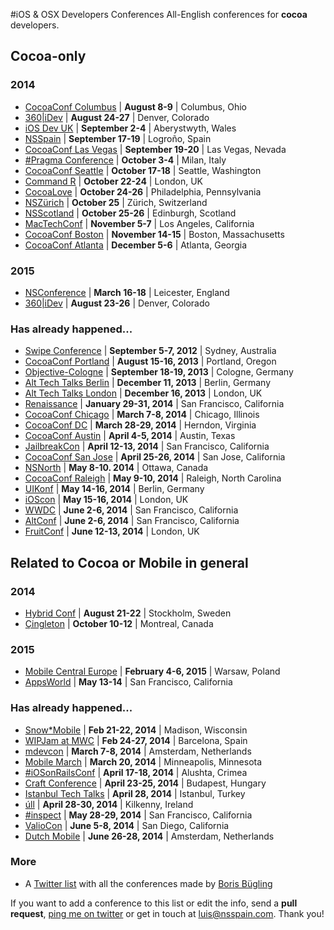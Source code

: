 #iOS & OSX Developers Conferences
All-English conferences for **cocoa** developers.

## Cocoa-only
### 2014
* [CocoaConf Columbus](http://cocoaconf.com/columbus-2014/home) | **August 8-9** | Columbus, Ohio
* [360|iDev](http://360idev.com/) | **August 24-27** | Denver, Colorado
* [iOS Dev UK](http://www.iosdevuk.com/) | **September 2-4** | Aberystwyth, Wales
* [NSSpain](http://nsspain.com/) | **September 17-19** | Logroño, Spain
* [CocoaConf Las Vegas](http://cocoaconf.com/lasvegas-2014/home) | **September 19-20** | Las Vegas, Nevada
* [#Pragma Conference](http://pragmamark.org/eventi/pragma-conference-2014/) | **October 3-4** | Milan, Italy
* [CocoaConf Seattle](http://cocoaconf.com/seattle-2014/home) | **October 17-18** | Seattle, Washington
* [Command R](https://twitter.com/cmdrconf) | **October 22-24** | London, UK
* [CocoaLove](http://cocoalove.org) | **October 24-26** | Philadelphia, Pennsylvania
* [NSZürich](http://www.nszurich.com) | **October 25** | Zürich, Switzerland
* [NSScotland](http://nsscotland.com/) | **October 25-26** | Edinburgh, Scotland
* [MacTechConf](http://mactech.com/conference) | **November 5-7** | Los Angeles, California
* [CocoaConf Boston](http://cocoaconf.com/boston-2014/home) | **November 14-15** | Boston, Massachusetts
* [CocoaConf Atlanta](http://cocoaconf.com/atlanta-2014/home) | **December 5-6** | Atlanta, Georgia

### 2015
* [NSConference](http://nsconference.com/) | **March 16-18** | Leicester, England
* [360|iDev](http://360idev.com/) | **August 23-26** | Denver, Colorado

### Has already happened...
* [Swipe Conference](http://swipeconference.com.au/) | **September 5-7, 2012** | Sydney, Australia
* [CocoaConf Portland](http://cocoaconf.com/portland-2013/home) | **August 15-16, 2013** | Portland, Oregon
* [Objective-Cologne](http://objcgn.com/) | **September 18-19, 2013** | Cologne, Germany
* [Alt Tech Talks Berlin](http://www.alt-tech-talks.com) | **December 11, 2013** | Berlin, Germany
* [Alt Tech Talks London](http://www.alttechtalks.com) | **December 16, 2013** | London, UK
* [Renaissance](http://renaissance.io/2014) | **January 29-31, 2014** | San Francisco, California
* [CocoaConf Chicago](http://cocoaconf.com/chicago-2014/home) | **March 7-8, 2014** | Chicago, Illinois
* [CocoaConf DC](http://cocoaconf.com/dc-2014/home) | **March 28-29, 2014** | Herndon, Virginia
* [CocoaConf Austin](http://cocoaconf.com/austin-2014/home) | **April 4-5, 2014** | Austin, Texas
* [JailbreakCon](http://www.jailbreakcon.com/) | **April 12-13, 2014** | San Francisco, California
* [CocoaConf San Jose](http://cocoaconf.com/sanjose-2014/home) | **April 25-26, 2014** | San Jose, California
* [NSNorth](http://nsnorth.ca/) | **May 8-10. 2014** | Ottawa, Canada
* [CocoaConf Raleigh](http://cocoaconf.com/raleigh-2014/home) | **May 9-10, 2014** | Raleigh, North Carolina
* [UIKonf](http://www.uikonf.com/) | **May 14-16, 2014** | Berlin, Germany
* [iOScon](https://skillsmatter.com/conferences/1984-ios-exchange-2014) | **May 15-16, 2014** | London, UK
* [WWDC](https://developer.apple.com/wwdc/) | **June 2-6, 2014** | San Francisco, California
* [AltConf](http://www.altconf.com/) | **June 2-6, 2014** | San Francisco, California
* [FruitConf](http://fruitconf.co/) | **June 12-13, 2014** | London, UK

## Related to Cocoa or Mobile in general
### 2014
* [Hybrid Conf](http://hybridconf.net/) | **August 21-22** | Stockholm, Sweden
* [Çingleton](http://cingleton.com/) | **October 10-12** | Montreal, Canada

### 2015
* [Mobile Central Europe](http://mobilecentraleurope.com) | **February 4-6, 2015** | Warsaw, Poland
* [AppsWorld](http://www.apps-world.net/northamerica/) | **May 13-14** | San Francisco, California
 
### Has already happened...
* [Snow*Mobile](http://2014.snow-mobile.org/) | **Feb 21-22, 2014** | Madison, Wisconsin
* [WIPJam at MWC](http://wip.org/wip-event/wipjam-mwc14/) | **Feb 24-27, 2014** | Barcelona, Spain
* [mdevcon](http://mdevcon.com/) | **March 7-8, 2014** | Amsterdam, Netherlands
* [Mobile March](http://mobilemarchtc.com/) | **March 20, 2014** | Minneapolis, Minnesota
* [#iOSonRailsConf](http://iosonrailsconf.eu/) | **April 17-18, 2014** | Alushta, Crimea
* [Craft Conference](http://craft-conf.com/2014/) | **April 23-25, 2014** | Budapest, Hungary
* [Istanbul Tech Talks](http://www.istanbultechtalks.com/) | **April 28, 2014** | Istanbul, Turkey
* [úll](http://2014.ull.ie/) | **April 28-30, 2014** | Kilkenny, Ireland
* [#inspect](http://www.rubymotion.com/conference/2014/) | **May 28-29, 2014** | San Francisco, California
* [ValioCon](http://valiocon.com/) | **June 5-8, 2014** | San Diego, California
* [Dutch Mobile](http://www.mobileconference.nl) | **June 26-28, 2014** | Amsterdam, Netherlands

### More
* A [Twitter list](https://twitter.com/NeoNacho/lists/cocoaconferences) with all the conferences made by [Boris Bügling](https://twitter.com/NeoNacho)

If you want to add a conference to this list or edit the info, send a **pull request**, [ping me on twitter](https://twitter.com/lascorbe) or get in touch at [luis@nsspain.com](mailto:luis@nsspain.com). Thank you!
